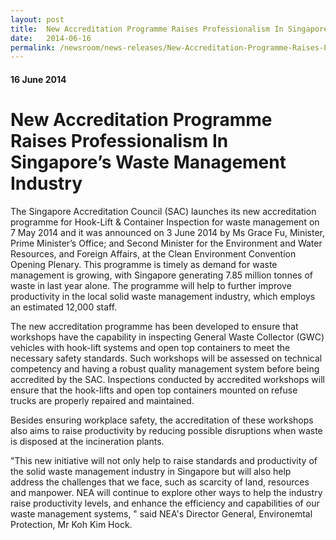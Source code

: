 ```yaml
---
layout: post
title:  New Accreditation Programme Raises Professionalism In Singapore’s Waste Management Industry
date:   2014-06-16
permalink: /newsroom/news-releases/New-Accreditation-Programme-Raises-Professionalism-In-Singapore’s-Waste-Management-Industry
---
```

#### 16 June 2014
# **New Accreditation Programme Raises Professionalism In Singapore’s Waste Management Industry**

The Singapore Accreditation Council (SAC) launches its new accreditation programme for Hook-Lift & Container Inspection for waste management on 7 May 2014 and it was announced on 3 June 2014 by Ms Grace Fu, Minister, Prime Minister’s Office; and Second Minister for the Environment and Water Resources, and Foreign Affairs, at the Clean Environment Convention Opening Plenary.  This programme is timely as demand for waste management is growing, with Singapore generating 7.85 million tonnes of waste in last year alone. The programme will help to further improve productivity in the local solid waste management industry, which employs an estimated 12,000 staff.
 
The new accreditation programme has been developed to ensure that workshops have the capability in inspecting General Waste Collector (GWC) vehicles with hook-lift systems and open top containers to meet the necessary safety standards. Such workshops will be assessed on technical competency and having a robust quality management system before being accredited by the SAC. Inspections conducted by accredited workshops will ensure that the hook-lifts and open top containers mounted on refuse trucks are properly repaired and maintained.
 
Besides ensuring workplace safety, the accreditation of these workshops also aims to raise productivity by reducing possible disruptions when waste is disposed at the incineration plants.
 
"This new initiative will not only help to raise standards and productivity of the solid waste management industry in Singapore but will also help address the challenges that we face, such as scarcity of land, resources and manpower. NEA will continue to explore other ways to help the industry raise productivity levels, and enhance the efficiency and capabilities of our waste management systems, " said NEA's Director General, Environemtal Protection, Mr Koh Kim Hock. 
 
